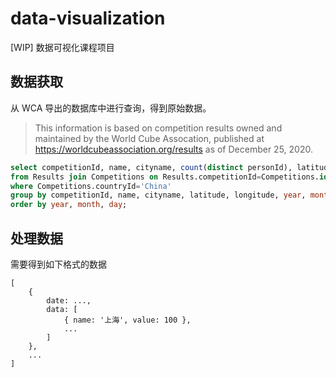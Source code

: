 # data-visualization

[WIP] 数据可视化课程项目

## 数据获取

从 WCA 导出的数据库中进行查询，得到原始数据。

> This information is based on competition results owned and maintained by the
> World Cube Assocation, published at https://worldcubeassociation.org/results
> as of December 25, 2020.

```sql
select competitionId, name, cityname, count(distinct personId), latitude, longitude, year, month, day 
from Results join Competitions on Results.competitionId=Competitions.id 
where Competitions.countryId='China' 
group by competitionId, name, cityname, latitude, longitude, year, month, day 
order by year, month, day;
```

## 处理数据
需要得到如下格式的数据

```
[
    {
        date: ...,
        data: [
            { name: '上海', value: 100 },
            ...
        ]
    },
    ...
]
```